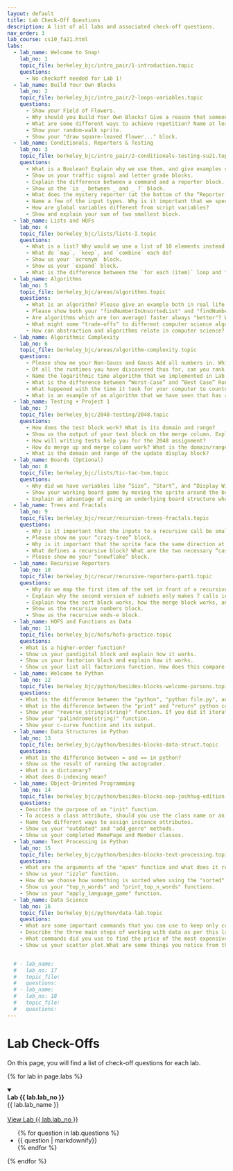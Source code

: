 ```yaml
---
layout: default
title: Lab Check-Off Questions
description: A list of all labs and associated check-off questions.
nav_order: 3
lab_course: cs10_fa21.html
labs:
  - lab_name: Welcome to Snap!
    lab_no: 1
    topic_file: berkeley_bjc/intro_pair/1-introduction.topic
    questions:
      - No checkoff needed for Lab 1!
  - lab_name: Build Your Own Blocks
    lab_no: 2
    topic_file: berkeley_bjc/intro_pair/2-loops-variables.topic
    questions:
      - Show your Field of Flowers.
      - Why should you Build Your Own Blocks? Give a reason that someone may create a custom block.
      - What are some different ways to achieve repetition? Name at least 2.
      - Show your random-walk sprite.
      - Show your "draw square-leaved flower..." block.
  - lab_name: Conditionals, Reporters & Testing
    lab_no: 3
    topic_file: berkeley_bjc/intro_pair/2-conditionals-testing-su21.topic
    questions:
      - What is a Boolean? Explain why we use them, and give examples of functions that report a Boolean value.
      - Show us your traffic signal and letter grade blocks.
      - Explain the difference between a command and a reporter block.
      - Show us the `is _ between _ and _ ?` block.
      - What does the mystery reporter (at the bottom of the “Reporter Blocks” page) report when run with the inputs hello and 5?
      - Name a few of the input types. Why is it important that we specify input types?
      - How are global variables different from script variables?
      - Show and explain your sum of two smallest block.
  - lab_name: Lists and HOFs
    lab_no: 4
    topic_file: berkeley_bjc/lists/lists-I.topic
    questions:
      - What is a list? Why would we use a list of 10 elements instead of just making 10 variables?
      - What do `map`, `keep`, and `combine` each do?
      - Show us your `acronym` block.
      - Show us your `expand` block.
      - What is the difference between the `for each (item)` loop and the `for (i)` loop we have used in previous labs?
  - lab_name: Algorithms
    lab_no: 5
    topic_file: berkeley_bjc/areas/algorithms.topic
    questions:
      - What is an algorithm? Please give an example both in real life and from class.
      - Please show both your "findNumberInUnsortedList" and "findNumberInSortedList" functions and describe the difference in the algorithms used.
      - Are algorithms which are (on average) faster always "better"? Why or why not?
      - What might some "trade-offs" to different computer science algorithms be?
      - How can abstraction and algorithms relate in computer science?
  - lab_name: Algorithmic Complexity
    lab_no: 6
    topic_file: berkeley_bjc/areas/algorithm-complexity.topic
    questions:
      - Please show me your Non-Gauss and Gauss Add all numbers in. Which was faster? Why?
      - Of all the runtimes you have discovered thus far, can you rank them from “fastest” to “slowest”? Why is runtime important for the programs that we create?
      - Name the logarithmic time algorithm that we implemented in Lab 5. Explain why this algorithm runs in logarithmic time.
      - What is the difference between “Worst-Case” and “Best Case” Runtimes when running the Are the numbers of (LIST) distinct block? Why?
      - What happened with the time it took for your computer to counter up the numbers between 1 and x when you started doubling the numbers? Tripling the numbers? What do you think would happen with the time I multiplied your top number by 8?
      - What is an example of an algorithm that we have seen that has an exponential runtime?
  - lab_name: Testing + Project 1
    lab_no: 7
    topic_file: berkeley_bjc/2048-testing/2048.topic
    questions:
      - How does the test block work? What is its domain and range?
      - Show us the output of your test block on the merge column. Explain why this output makes sense.
      - How will writing tests help you for the 2048 assignment?
      - How do merge up and merge column work? What is the domain/range of each block?
      - What is the domain and range of the update display block?
  - lab_name: Boards (Optional)
    lab_no: 8
    topic_file: berkeley_bjc/lists/tic-tac-toe.topic
    questions:
      - Why did we have variables like “Size”, “Start”, and “Display Width” when designing our board and what do they do?
      - Show your working board game by moving the sprite around the board.
      - Explain an advantage of using an underlying board structure when designing a game.
  - lab_name: Trees and Fractals
    lab_no: 9
    topic_file: berkeley_bjc/recur/recursion-trees-fractals.topic
    questions:
      - Why is it important that the inputs to a recursive call be smaller than the original inputs to the function?
      - Please show me your “crazy-tree” block.
      - Why is it important that the sprite face the same direction at the end of a recursive function as it faced initially?
      - What defines a recursive block? What are the two necessary “cases” that a recursive block must consider? Name and define them.
      - Please show me your “snowflake” block.
  - lab_name: Recursive Reporters
    lab_no: 10
    topic_file: berkeley_bjc/recur/recursive-reporters-part1.topic
    questions:
      - Why do we map the first item of the set in front of a recursive call of subsets over the rest of the list?
      - Explain why the second version of subsets only makes 7 calls instead of 64.
      - Explain how the sort block works, how the merge block works, and how they work together.
      - Show us the recursive numbers block.
      - Show us the recursive ends-e block.
  - lab_name: HOFS and Functions as Data
    lab_no: 11
    topic_file: berkeley_bjc/hofs/hofs-practice.topic
    questions:
    - What is a higher-order function?
    - Show us your pandigital block and explain how it works.
    - Show us your factorion block and explain how it works.
    - Show us your list all factorions function. How does this compare to the list all pandigital numbers function?
  - lab_name: Welcome to Python
    lab_no: 12
    topic_file: berkeley_bjc/python/besides-blocks-welcome-parsons.topic
    questions:
    - What is the difference between the "python", "python file.py", and "python -i file.py" terminal commands?
    - What is the difference between the "print" and "return" python commands?
    - Show your "reverse_string(string)" function. If you did it iteratively, explain the recursive solution. If you did it recursively, explain the iterative solution.
    - Show your "palindrome(string)" function.
    - Show your c-curve function and its output.
  - lab_name: Data Structures in Python
    lab_no: 13
    topic_file: berkeley_bjc/python/besides-blocks-data-struct.topic
    questions:
    - What is the difference between = and == in python?
    - Show us the result of running the autograder.
    - What is a dictionary?
    - What does 0-indexing mean?
  - lab_name: Object-Oriented Programming
    lab_no: 14
    topic_file: berkeley_bjc/python/besides-blocks-oop-joshhug-edition.topic
    questions:
    - Describe the purpose of an "init" function.
    - To access a class attribute, should you use the class name or an instance name?
    - Name two different ways to assign instance attributes.
    - Show us your "outdated" and "add_genre" methods.
    - Show us your completed MemePage and Member classes.
  - lab_name: Text Processing in Python
    lab_no: 15
    topic_file: berkeley_bjc/python/besides-blocks-text-processing.topic
    questions: 
    - What are the arguments of the "open" function and what does it return?
    - Show us your "izzle" function.
    - How do we choose how something is sorted when using the "sorted" function in Python?
    - Show us your "top_n_words" and "print_top_n_words" functions.
    - Show us your "apply_language_game" function.
  - lab_name: Data Science
    lab_no: 16
    topic_file: berkeley_bjc/python/data-lab.topic
    questions:
    - What are some important commands that you can use to keep only certain rows in a table?
    - Describe the three main steps of working with data as per this lab.
    - What commands did you use to find the price of the most expensive listing in San Francisco?
    - Show us your scatter plot.What are some things you notice from this plot?


  # - lab_name:
  #   lab_no: 17
  #   topic_file:
  #   questions:
  # - lab_name:
  #   lab_no: 18
  #   topic_file:
  #   questions:
---
```


# Lab Check-Offs

On this page, you will find a list of check-off questions for each lab.

{% for lab in page.labs %}
<details open>
  <a name="lab-{{ lab.lab_no }}"></a>
  <summary>
    <div class="label label-lab"><strong>Lab {{ lab.lab_no }}</strong></div>
    {{ lab.lab_name }}
  </summary>
  <br>
  <a href="https://cs10.org/bjc-r/topic/topic.html?topic={{ lab.topic_file |urlencode }}&course={{ page.course }}&novideo&noreading&noassignment" target="_bank">
  View Lab {{ lab.lab_no }}
  </a>
  <ul>
    {% for question in lab.questions %}
      <li>{{ question | markdownify}}</li>
    {% endfor %}
  </ul>
</details>
{% endfor %}

<!-- 
**Lab 12**{: .label .label-lab }[Welcome to Python!](https://beautyjoy.github.io/bjc-r/topic/topic.html?topic=berkeley_bjc/python/besides-blocks-welcome-parsons.topic&course=cs10_fa21.html&novideo&noreading&noassignment)
- What is the difference between the "python", "python file.py", and "python -i file.py" terminal commands?
- What is the difference between the "print" and "return" python commands?
- Show your "reverse_string(string)" function. If you did it iteratively, explain the recursive solution. If you did it recursively, explain the iterative solution.
- Show your "palindrome(string)" function.
- Show your c-curve function and its output.

**Lab 13**{: .label .label-lab }[Data Structures in Python](https://beautyjoy.github.io/bjc-r/topic/topic.html?topic=berkeley_bjc/python/besides-blocks-data-struct.topic&course=cs10_fa21.html&novideo&noreading&noassignment)
- What is the difference between = and == in python?
- Show us the result of running the autograder.
- What is a dictionary?
- What does 0-indexing mean?

**Lab 14**{: .label .label-lab }[Object-Oriented Programming](https://beautyjoy.github.io/bjc-r/topic/topic.html?topic=berkeley_bjc/python/besides-blocks-oop-joshhug-edition.topic&course=cs10_fa21.html&novideo&noreading&noassignment)
- Describe the purpose of an "init" function.
- To access a class attribute, should you use the class name or an instance name?
- Name two different ways to assign instance attributes.
- Show us your "outdated" and "add_genre" methods.
- Show us your completed MemePage and Member classes.

**Lab 15**{: .label .label-lab }[Text Processing in Python](https://beautyjoy.github.io/bjc-r/topic/topic.html?topic=berkeley_bjc/python/besides-blocks-text-processing.topic&course=cs10_fa21.html&novideo&noreading&noassignment)
- What are the arguments of the "open" function and what does it return?
- Show us your "izzle" function.
- How do we choose how something is sorted when using the "sorted" function in Python?
- Show us your "top_n_words" and "print_top_n_words" functions.
- Show us your "apply_language_game" function.

**Lab 16**{: .label .label-lab }[Data Science](https://beautyjoy.github.io/bjc-r/topic/topic.html?topic=berkeley_bjc/python/data-lab.topic&course=cs10_fa21.html&novideo&noreading&noassignment)
- What are some important commands that you can use to keep only certain rows in a table?
- Describe the three main steps of working with data as per this lab.
- What commands did you use to find the price of the most expensive listing in San Francisco?
- Show us your scatter plot.What are some things you notice from this plot?

**Lab 17**{: .label .label-lab }[Concurrency](https://beautyjoy.github.io/bjc-r/topic/topic.html?topic=berkeley_bjc/areas/concurrency.topic&course=cs10_fa21.html&novideo&noreading&noassignment)
- What is a race condition?
- Is it always true that splitting a task among 10 “workers” is better than splitting it among 5 “workers”?
- What is the difference between determinism and nondeterminism, in the context of concurrency?
- How does Snap! handle concurrency?

**Lab 18**{: .label .label-lab }[Debugging in OOP](https://beautyjoy.github.io/bjc-r/topic/topic.html?topic=berkeley_bjc/python/oop-debugging.topic&course=cs10_fa21.html&novideo&noreading&noassignment)
- Show us the result of running the docstring under the Account class in your terminal.
- Show us the result of running the docstring under each QuidditchPlayer subclass in your terminal.
- What is some information the terminal gives you when there's an error in your code? -->
